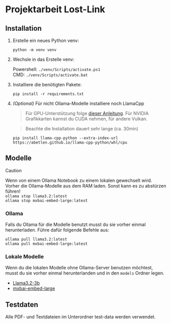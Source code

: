 # Projektarbeit Lost-Link

## Installation

1. Erstelle ein neues Python venv:
 
    ``python -m venv venv``

2. Wechsle in das Erstelle venv:
    
    Powershell: ``./venv/Scripts/activate.ps1`` <br>
    CMD: ``./venv/Scripts/activate.bat``

3. Installiere die benötigten Pakete:

    ``pip install -r requirements.txt``

4. *(Optional)* Für nicht Ollama-Modelle installiere noch LlamaCpp

    > Für GPU-Unterstützung folge [dieser Anleitung](https://llama-cpp-python.readthedocs.io/en/latest/). Für NVIDIA Grafikkarten kannst du CUDA nehmen, für andere Vulkan.
    
    > Beachte die Installation dauert sehr lange (ca. 30min)

    ``pip install llama-cpp-python --extra-index-url https://abetlen.github.io/llama-cpp-python/whl/cpu``
    

## Modelle

> [!CAUTION]
> Wenn von einem Ollama Notebook zu einem lokalen gewechselt wird. Vorher die Ollama-Modelle aus dem RAM laden. Sonst kann es zu abstürzen führen!<br>
> ``ollama stop llama3.2:latest`` <br>
> ``ollama stop mxbai-embed-large:latest``

### Ollama

Falls du Ollama für die Modelle benutzt musst du sie vorher einmal herunterladen. Führe dafür folgende Befehle aus:

``ollama pull llama3.2:latest`` <br>
``ollama pull mxbai-embed-large:latest``

### Lokale Modelle

Wenn du die lokalen Modelle ohne Ollama-Server benutzen möchtest, musst du sie vorher einmal herunterlanden und in den `models` Ordner legen.

* [Llama3.2-3b](https://huggingface.co/bartowski/Llama-3.2-3B-Instruct-GGUF/resolve/main/Llama-3.2-3B-Instruct-Q6_K_L.gguf?download=true)
* [mxbai-embed-large](https://huggingface.co/ChristianAzinn/mxbai-embed-large-v1-gguf/resolve/main/mxbai-embed-large-v1.Q8_0.gguf?download=true)

## Testdaten

Alle PDF- und Textdateien im Unterordner test-data werden verwendet.